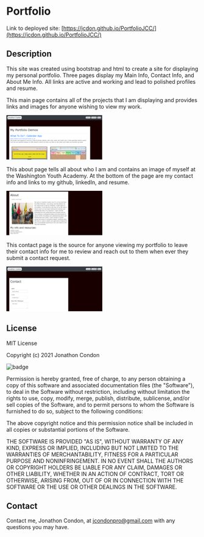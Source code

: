 # Portfolio

Link to deployed site: [https://jcdon.github.io/PortfolioJCC/](https://jcdon.github.io/PortfolioJCC/)

## Description


This site was created using bootstrap and html to create a site for displaying my personal portfolio. Three pages display my Main Info, Contact Info, and About Me Info. All links are active and working and lead to polished profiles and resume.


This main page contains all of the projects that I am displaying and provides links and images for anyone wishing to view my work.

<img src="assets/images/portfolioMain.png" style="width: 50%;" />

This about page tells all about who I am and contains an image of myself at the Washington Youth Academy. At the bottom of the page are my contact info and links to my github, linkedIn, and resume.

<img src="assets/images/portfolioAbout.png" style="width: 50%" />

This contact page is the source for anyone viewing my portfolio to leave their contact info for me to review and reach out to them when ever they submit a contact request.

<img src="assets/images/portfolioContact.png" style="width: 50%" />

## License

MIT License

Copyright (c) 2021 Jonathon Condon

![badge](https://img.shields.io/static/v1?label=license&message=MIT&color=green)

Permission is hereby granted, free of charge, to any person obtaining a copy
of this software and associated documentation files (the "Software"), to deal
in the Software without restriction, including without limitation the rights
to use, copy, modify, merge, publish, distribute, sublicense, and/or sell
copies of the Software, and to permit persons to whom the Software is
furnished to do so, subject to the following conditions:

The above copyright notice and this permission notice shall be included in all
copies or substantial portions of the Software.

THE SOFTWARE IS PROVIDED "AS IS", WITHOUT WARRANTY OF ANY KIND, EXPRESS OR
IMPLIED, INCLUDING BUT NOT LIMITED TO THE WARRANTIES OF MERCHANTABILITY,
FITNESS FOR A PARTICULAR PURPOSE AND NONINFRINGEMENT. IN NO EVENT SHALL THE
AUTHORS OR COPYRIGHT HOLDERS BE LIABLE FOR ANY CLAIM, DAMAGES OR OTHER
LIABILITY, WHETHER IN AN ACTION OF CONTRACT, TORT OR OTHERWISE, ARISING FROM,
OUT OF OR IN CONNECTION WITH THE SOFTWARE OR THE USE OR OTHER DEALINGS IN THE
SOFTWARE.

## Contact

Contact me, Jonathon Condon, at jcondonpro@gmail.com with any questions you may have.